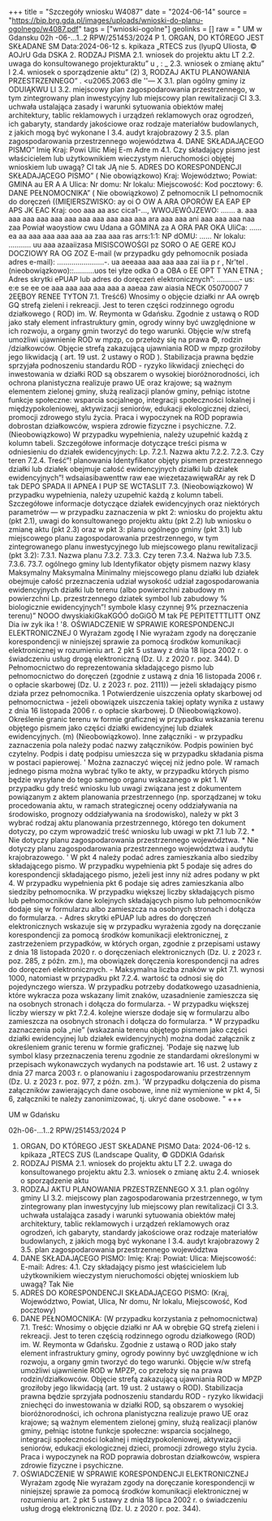 +++
title = "Szczegóły wniosku W4087"
date = "2024-06-14"
source = "https://bip.brg.gda.pl/images/uploads/wnioski-do-planu-ogolnego/w4087.pdf"
tags = ["wnioski-ogolne"]
geolinks = []
raw = "  UM w Gdansku 02h -06-...1..2 RPW/251453/2024 P 1. ORGAN, DO KTÓREGO JEST SKŁADANE SM Data:2024-06-12 s. kpikaza „RTECS zus (lyupQ Uliosta, © AOJrU Gda DSKA 2. RODZAJ PISMA 2.1. wniosek do projektu aktu LT 2.2. uwaga do konsultowanego projekturaktu” u , : _ 2.3. wniosek o zmianę aktu” I 2.4. wniosek o sporządzenie aktu” (2) 3, RODZAJ AKTU PLANOWANIA PRZESTRZENNEGO” . <u2065.2063 dle ''—  X 3.1. plan ogólny gminy iz ODUIĄKWU LI 3.2. miejscowy plan zagospodarowania przestrzennego, w tym zintegrowany plan inwestycyjny lub miejscowy plan rewitalizacji CI 3.3. uchwała ustalająca zasady i warunki sytuowania obiektów małej architektury, tablic reklamowych i urządzeń reklamowych oraz ogrodzeń, ich gabaryty, standardy jakościowe oraz rodzaje materiałów budowlanych, z jakich mogą być wykonane I 3.4. audyt krajobrazowy 2 3.5. plan zagospodarowania przestrzennego województwa 4. DANE SKŁADAJĄCEGO PISMO” Imię Kraj: Powi Ulic Miej E-m Adre m 4.1. Czy składający pismo jest właścicielem lub użytkownikiem wieczystym nieruchomości objętej wnioskiem lub uwagą? CI tak JĄ nie 5. ADRES DO KORESPONDENCJI SKŁADAJĄCEGO PISMO” ( Nie obowiązkowo) Kraj: Województwo; Powiat: GMINA au ER A A Ulica: Nr domu: Nr lokalu: Miejscowość: Kod pocztowy: 6. DANE PEŁNOMOCNIKA” ( Nie obowiązkowo) Z pełnomocnik LI pełnomocnik do doręczeń ((MIĘIERSZWISKO: ay oi O OW A ARA OPORÓW EA EAP EP APS JK EAC Kraj: ooo aaa aa asc cica1-..., WWOJEWÓJZEWO: ....... a. aaa aaa aaa aaa aaa aaa aaa aaa aaa aaa aaa ara aaa aaa ani aaa aaa aaa naa zaa Powiał waoystiow cwu Udana a GÓMINA za A ORA PAR OKA UliCa: ...... ea aa aaa aaa aaa aaa aa zaa aaa ras arrs:1:1: NP dOMU: ...... Nr lokalu: ........... uu aaa azaaiizasa MISISCOWOŚGI pz SORO O AE GERE KOJ DOCZIOWY RA OG ZOZ E-mail (w przypadku gdy pełnomocnik posiada adres e-mail): .......................-. ua aeeaaa aaa aaa aaa zai iia p r , Nr'tel .(nieobowiązkowo)::..........uos tei yłze odka O a OBA o EE OPT T YAN ETNA ; Adres skrytki ePUAP lub adres do doręczeń elektronicznych”: ...........- us: e:e se ee oe aaa aaa aaa aaa aaa a aaeaa zaw aiasia NECK 05070007 7 2EĘBOY RENEE TYTON 7.1. Treść6) Wnosimy o objęcie działki nr AA owręb GQ strefą zieleni i rekreacji. Jest to teren części rodzinnego ogrodu działkowego ( ROD) im. W. Reymonta w Gdańsku. Zgodnie z ustawą o ROD jako stały element infrastruktury gmin, ogrody winny być uwzględnione w ich rozwoju, a organy gmin tworzyć do tego warunki. Objęcie w/w strefą umożliwi ujawnienie ROD w mpzp, co przełoży się na prawa ©, rodzin /działkowców. Objęcie strefą zakazującą ujawniania ROD w mpzp groziłoby jego likwidacją ( art. 19 ust. 2 ustawy o ROD ). Stabilizacja prawna będzie sprzyjała podnoszeniu standardu ROD - ryzyko likwidacji zniechęci do inwestowania w działki ROD są obszarem o wysokiej bioróżnorodności, ich ochrona planistyczna realizuje prawo UE oraz krajowe; są ważnym elementem zielonej gminy, służą realizacji planów gminy, pełniąc istotne funkcje społeczne: wsparcia socjalnego, integracji społeczności lokalnej i międzypokoleniowej, aktywizacji seniorów, edukacji ekologicznej dzieci, promocji zdrowego stylu życia. Praca i wypoczynek na ROD poprawia dobrostan działkowców, wspiera zdrowie fizyczne i psychiczne. 7.2. (Nieobowiązkowo) W przypadku wypełnienia, należy uzupełnić każdą z kolumn tabeli. Szczegółowe informacje dotyczące treści pisma w odniesieniu do działek ewidencyjnych: Lp.  7.2.1. Nazwa aktu 7.2.2. 7.2.3. Czy teren 7.2.4. Treść”! planowania Identyfikator objęty pismem przestrzennego działki lub działek obejmuje całość ewidencyjnych działki lub działek ewidencyjnych”! wdsaiasibawenttw raw eae wiezetazawięwaRAr ay rek D tak DEPO SPADA II  APNEA I PUP   SE WCTASLIT  7.3. (Nieobowiązkowo) W przypadku wypełnienia, należy uzupełnić każdą z kolumn tabeli. Szczegółowe informacje dotyczące działek ewidencyjnych oraz niektórych parametrów — w przypadku zaznaczenia w pkt 2: wniosku do projektu aktu (pkt 2.1), uwagi do konsultowanego projektu aktu (pkt 2.2) lub wniosku o zmianę aktu (pkt 2.3) oraz w pkt 3: planu ogólnego gminy (pkt 3.1) lub miejscowego planu zagospodarowania przestrzennego, w tym zintegrowanego planu inwestycyjnego lub miejscowego planu rewitalizacji (pkt 3.2): 7.3.1. Nazwa planu 7.3.2. 7.3.3. Czy teren 7.3.4. Nażwa lub 7.3.5. 7.3.6. 73.7. ogólnego gminy lub Identyfikator objęty pismem nazwy klasy Maksymalny Maksymalna Minimalny miejscowego planu działki lub działek  obejmuje całość przeznaczenia udział wysokość udział zagospodarowania ewidencyjnych działki lub terenu (albo powierzchni zabudowy m powierzchni Lp. przestrzennego dziatek symbol lub zabudowy % biologicznie ewidencyjnych”! symbole klasy czynnej 9% przeznaczenia terenu)” NOOO dwyskiakiGkaKGÓÓ doGiGÓ M tak PE PEPITETTTLITT  ONZ  Dia iw zyk ika   ! '8. OŚWIADCZENIE W SPRAWIE KORESPONDENCJI ELEKTRONICZNEJ  0  Wyrażam zgodę I Nie wyrażam zgody na doręczanie korespondencji w niniejszej sprawie za pomocą środków komunikacji elektronicznej w rozumieniu art. 2 pkt 5 ustawy z dnia 18 lipca 2002 r. o świadczeniu usług drogą elektroniczną (Dz. U. z 2020 r. poz. 344). D Pełnomocnictwo do reprezentowania składającego pismo lub pełnomocnictwo do doręczeń (zgodnie z ustawą z dnia 16 listopada 2006 r. o opłacie skarbowej (Dz. U. z 2023 r. poz. 2111)) — jeżeli składający pismo działa przez pełnomocnika. 1 Potwierdzenie uiszczenia opłaty skarbowej od pełnomocnictwa - jeżeli obowiązek uiszczenia takiej opłaty wynika z ustawy z dnia 16 listopada 2006 r. o opłacie skarbowej. D (Nieobowiązkowo). Określenie granic terenu w formie graficznej w przypadku wskazania terenu objętego pismem jako części działki ewidencyjnej lub działek ewidencyjnych. (m) (Nieobowiązkowo). Inne załączniki - w przypadku zaznaczenia pola należy podać nazwy załączników. Podpis powinien być czytelny. Podpis i datę podpisu umieszcza się w przypadku składania pisma w postaci papierowej. ' Można zaznaczyć więcej niż jedno pole. W ramach jednego pisma można wybrać tylko te akty, w przypadku których pismo będzie wysyłane do tego samego organu wskazanego w pkt 1. W przypadku gdy treść wniosku lub uwagi związana jest z dokumentem powiązanym z aktem planowania przestrzennego (np. sporządzanej w toku procedowania aktu, w ramach strategicznej oceny oddziaływania na środowisko, prognozy oddziaływania na środowisko), należy w pkt 3 wybrać rodzaj aktu planowania przestrzennego, którego ten dokument dotyczy, po czym wprowadzić treść wniosku lub uwagi w pkt 7.1 lub 7.2. * Nie dotyczy planu zagospodarowania przestrzennego województwa. * Nie dotyczy planu zagospodarowania przestrzennego województwa i audytu krajobrazowego. ' W pkt 4 należy podać adres zamieszkania albo siedziby składającego pismo. W przypadku wypełnienia pkt 5 podaje się adres do korespondencji składającego pismo, jeżeli jest inny niż adres podany w pkt 4. W przypadku wypełnienia pkt 6 podaje się adres zamieszkania albo siedziby pełnomocnika. W przypadku większej liczby składających pismo lub pełnomocników dane kolejnych składających pismo lub pełnomocników dodaje się w formularzu albo zamieszcza na osobnych stronach i dołącza do formularza. - Adres skrytki ePUAP lub adres do doręczeń elektronicznych wskazuje się w przypadku wyrażenia zgody na doręczanie korespondencji za pomocą środków komunikacji elektronicznej, z zastrzeżeniem przypadków, w których organ, zgodnie z przepisami ustawy z dnia 18 listopada 2020 r. o doręczeniach elektronicznych (Dz. U. z 2023 r. poz. 285, z późn. zm.), ma obowiązek doręczenia korespondencji na adres do doręczeń elektronicznych. - Maksymalna liczba znaków w pkt 7.1. wynosi 1000, natomiast w przypadku pkt 7.2.4. wartość ta odnosi się do pojedynczego wiersza. W przypadku potrzeby dodatkowego uzasadnienia, które wykracza poza wskazany limit znaków, uzasadnienie zamieszcza się na osobnych stronach i dołącza do formularza. - W przypadku większej liczby wierszy w pkt 7.2.4. kolejne wiersze dodaje się w formularzu albo zamieszcza na osobnych stronach i dołącza do formularza. * W przypadku zaznaczenia pola „nie” (wskazania terenu objętego pismem jako części działki ewidencyjnej lub działek ewidencyjnych) można dodać załącznik z określeniem granic terenu w formie graficznej.  'Podaje się nazwę lub symbol klasy przeznaczenia terenu zgodnie ze standardami określonymi w przepisach wykonawczych wydanych na podstawie art. 16 ust. 2 ustawy z dnia 27 marca 2003 r. o planowaniu i zagospodarowaniu przestrzennym (Dz. U. z 2023 r. poz. 977, z późn. zm.). 'W przypadku dołączenia do pisma załączników zawierających dane osobowe, inne niż wymienione w pkt 4, 5i 6, załączniki te należy zanonimizować, tj. ukryć dane osobowe. "
+++

UM w Gdańsku

02h-06-...1..2 RPW/251453/2024 P
1. ORGAN, DO KTÓREGO JEST SKŁADANE PISMO Data: 2024-06-12
s. kpikaza „RTECS
ZUS (Landscape Quality, © GDDKIA Gdańsk
2. RODZAJ PISMA
2.1. wniosek do projektu aktu LT 2.2. uwaga do konsultowanego projektu aktu
2.3. wniosek o zmianę aktu 2.4. wniosek o sporządzenie aktu
3. RODZAJ AKTU PLANOWANIA PRZESTRZENNEGO
X 3.1. plan ogólny gminy
LI 3.2. miejscowy plan zagospodarowania przestrzennego, w tym zintegrowany plan inwestycyjny lub
miejscowy plan rewitalizacji
CI 3.3. uchwała ustalająca zasady i warunki sytuowania obiektów małej architektury, tablic reklamowych
i urządzeń reklamowych oraz ogrodzeń, ich gabaryty, standardy jakościowe oraz rodzaje materiałów
budowlanych, z jakich mogą być wykonane
I 3.4. audyt krajobrazowy
2 3.5. plan zagospodarowania przestrzennego województwa
4. DANE SKŁADAJĄCEGO PISMO:
Imię:
Kraj:
Powiat:
Ulica:
Miejscowość:
E-mail:
Adres:
4.1. Czy składający pismo jest właścicielem lub użytkownikiem wieczystym nieruchomości objętej wnioskiem
lub uwagą?
Tak Nie
5. ADRES DO KORESPONDENCJI SKŁADAJĄCEGO PISMO:
(Kraj, Województwo, Powiat, Ulica, Nr domu, Nr lokalu, Miejscowość, Kod pocztowy)
6. DANE PEŁNOMOCNIKA:
(W przypadku korzystania z pełnomocnictwa)
7.1. Treść: Wnosimy o objęcie działki nr AA w obrębie GQ strefą zieleni i rekreacji. Jest to teren
częścią rodzinnego ogrodu działkowego (ROD) im. W. Reymonta w Gdańsku. Zgodnie z ustawą o
ROD jako stały element infrastruktury gminy, ogrody powinny być uwzględnione w ich rozwoju, a organy
gmin tworzyć do tego warunki. Objęcie w/w strefą umożliwi ujawnienie ROD w MPZP, co przełoży się na
prawa rodzin/działkowców. Objęcie strefą zakazującą ujawniania ROD w MPZP groziłoby jego
likwidacją (art. 19 ust. 2 ustawy o ROD). Stabilizacja prawna będzie sprzyjała podnoszeniu standardu
ROD - ryzyko likwidacji zniechęci do inwestowania w działki ROD, są obszarem o wysokiej
bioróżnorodności, ich ochrona planistyczna realizuje prawo UE oraz krajowe; są ważnym elementem
zielonej gminy, służą realizacji planów gminy, pełniąc istotne funkcje społeczne: wsparcia socjalnego,
integracji społeczności lokalnej i międzypokoleniowej, aktywizacji seniorów, edukacji ekologicznej dzieci,
promocji zdrowego stylu życia. Praca i wypoczynek na ROD poprawia dobrostan działkowców, wspiera
zdrowie fizyczne i psychiczne.
8. OŚWIADCZENIE W SPRAWIE KORESPONDENCJI ELEKTRONICZNEJ
Wyrażam zgodę Nie wyrażam zgody
na doręczanie korespondencji w niniejszej sprawie za pomocą środków komunikacji elektronicznej
w rozumieniu art. 2 pkt 5 ustawy z dnia 18 lipca 2002 r. o świadczeniu usług drogą elektroniczną (Dz. U.
z 2020 r. poz. 344).


